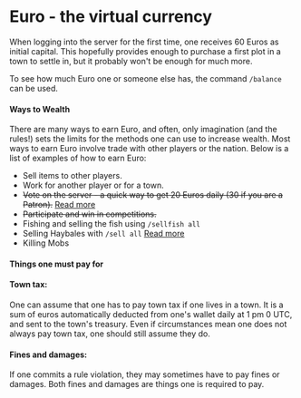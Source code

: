 # Euro - the virtual currency

When logging into the server for the first time, one receives 60 Euros as initial capital. This hopefully provides enough to purchase a first plot in a town to settle in, but it probably won't be enough for much more.

To see how much Euro one or someone else has, the command `/balance` can be used.

#### Ways to Wealth

There are many ways to earn Euro, and often, only imagination (and the rules!) sets the limits for the methods one can use to increase wealth. Most ways to earn Euro involve trade with other players or the nation. Below is a list of examples of how to earn Euro:

* Sell items to other players.
* Work for another player or for a town.&#x20;
* ~~Vote on the server - a quick way to get 20 Euros daily (30 if you are a Patron).~~ [Read more](../../misc/archive/vote-for-the-server-get-payed.md)
* ~~Participate and win in competitions.~~
* Fishing and selling the fish using `/sellfish all`
* Selling Haybales with `/sell all` [Read more](make-money.md)
* Killing Mobs

#### Things one must pay for&#x20;

#### Town tax:&#x20;

One can assume that one has to pay town tax if one lives in a town. It is a sum of euros automatically deducted from one's wallet daily at 1 pm 0 UTC, and sent to the town's treasury. Even if circumstances mean one does not always pay town tax, one should still assume they do.

#### Fines and damages:&#x20;

If one commits a rule violation, they may sometimes have to pay fines or damages. Both fines and damages are things one is required to pay.
